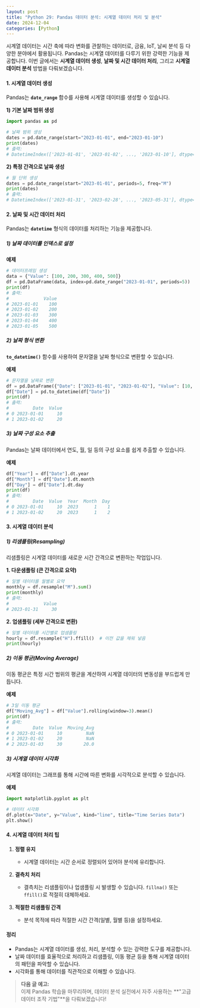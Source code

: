 ```yaml
---
layout: post
title: "Python 29: Pandas 데이터 분석: 시계열 데이터 처리 및 분석"
date: 2024-12-04
categories: [Python] 
---
```



시계열 데이터는 시간 축에 따라 변화를 관찰하는 데이터로, 금융, IoT, 날씨 분석 등 다양한 분야에서 활용됩니다. Pandas는 시계열 데이터를 다루기 위한 강력한 기능을 제공합니다. 이번 글에서는 **시계열 데이터 생성**, **날짜 및 시간 데이터 처리**, 그리고 **시계열 데이터 분석** 방법을 다뤄보겠습니다.


#### 1. 시계열 데이터 생성

Pandas는 **`date_range`** 함수를 사용해 시계열 데이터를 생성할 수 있습니다.

**1) 기본 날짜 범위 생성**
```python
import pandas as pd

# 날짜 범위 생성
dates = pd.date_range(start="2023-01-01", end="2023-01-10")
print(dates)
# 출력:
# DatetimeIndex(['2023-01-01', '2023-01-02', ..., '2023-01-10'], dtype='datetime64[ns]', freq='D')
```

**2) 특정 간격으로 날짜 생성**
```python
# 월 단위 생성
dates = pd.date_range(start="2023-01-01", periods=5, freq="M")
print(dates)
# 출력:
# DatetimeIndex(['2023-01-31', '2023-02-28', ..., '2023-05-31'], dtype='datetime64[ns]', freq='M')
```


#### 2. 날짜 및 시간 데이터 처리

Pandas는 **`datetime`** 형식의 데이터를 처리하는 기능을 제공합니다.

##### 1) 날짜 데이터를 인덱스로 설정

**예제**
```python
# 데이터프레임 생성
data = {"Value": [100, 200, 300, 400, 500]}
df = pd.DataFrame(data, index=pd.date_range("2023-01-01", periods=5))
print(df)
# 출력:
#             Value
# 2023-01-01    100
# 2023-01-02    200
# 2023-01-03    300
# 2023-01-04    400
# 2023-01-05    500
```


##### 2) 날짜 형식 변환

**`to_datetime()`** 함수를 사용하여 문자열을 날짜 형식으로 변환할 수 있습니다.

**예제**
```python
# 문자열을 날짜로 변환
df = pd.DataFrame({"Date": ["2023-01-01", "2023-01-02"], "Value": [10, 20]})
df["Date"] = pd.to_datetime(df["Date"])
print(df)
# 출력:
#         Date  Value
# 0 2023-01-01     10
# 1 2023-01-02     20
```


##### 3) 날짜 구성 요소 추출

Pandas는 날짜 데이터에서 연도, 월, 일 등의 구성 요소를 쉽게 추출할 수 있습니다.

**예제**
```python
df["Year"] = df["Date"].dt.year
df["Month"] = df["Date"].dt.month
df["Day"] = df["Date"].dt.day
print(df)
# 출력:
#         Date  Value  Year  Month  Day
# 0 2023-01-01     10  2023      1    1
# 1 2023-01-02     20  2023      1    2
```


#### 3. 시계열 데이터 분석

##### 1) 리샘플링(Resampling)

리샘플링은 시계열 데이터를 새로운 시간 간격으로 변환하는 작업입니다.

**1. 다운샘플링 (큰 간격으로 요약)**
```python
# 일별 데이터를 월별로 요약
monthly = df.resample("M").sum()
print(monthly)
# 출력:
#             Value
# 2023-01-31     30
```

**2. 업샘플링 (세부 간격으로 변환)**
```python
# 일별 데이터를 시간별로 업샘플링
hourly = df.resample("H").ffill()  # 이전 값을 채워 넣음
print(hourly)
```


##### 2) 이동 평균(Moving Average)

이동 평균은 특정 시간 범위의 평균을 계산하여 시계열 데이터의 변동성을 부드럽게 만듭니다.

**예제**
```python
# 3일 이동 평균
df["Moving_Avg"] = df["Value"].rolling(window=3).mean()
print(df)
# 출력:
#         Date  Value  Moving_Avg
# 0 2023-01-01     10         NaN
# 1 2023-01-02     20         NaN
# 2 2023-01-03     30        20.0
```


##### 3) 시계열 데이터 시각화

시계열 데이터는 그래프를 통해 시간에 따른 변화를 시각적으로 분석할 수 있습니다.

**예제**
```python
import matplotlib.pyplot as plt

# 데이터 시각화
df.plot(x="Date", y="Value", kind="line", title="Time Series Data")
plt.show()
```


#### 4. 시계열 데이터 처리 팁

1. **정렬 유지**
   - 시계열 데이터는 시간 순서로 정렬되어 있어야 분석에 유리합니다.

2. **결측치 처리**
   - 결측치는 리샘플링이나 업샘플링 시 발생할 수 있습니다. `fillna()` 또는 `ffill()`로 적절히 대체하세요.

3. **적절한 리샘플링 간격**
   - 분석 목적에 따라 적절한 시간 간격(일별, 월별 등)을 설정하세요.


#### 정리

- Pandas는 시계열 데이터를 생성, 처리, 분석할 수 있는 강력한 도구를 제공합니다.
- 날짜 데이터를 효율적으로 처리하고 리샘플링, 이동 평균 등을 통해 시계열 데이터의 패턴을 파악할 수 있습니다.
- 시각화를 통해 데이터를 직관적으로 이해할 수 있습니다.

> **다음 글 예고:**  
> 이제 Pandas 학습을 마무리하며, 데이터 분석 실전에서 자주 사용하는 **"고급 데이터 조작 기법"**을 다뤄보겠습니다!
